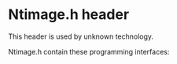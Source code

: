 # Ntimage.h header


This header is used by unknown technology.

Ntimage.h contain these programming interfaces:

